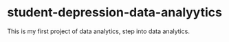 # student-depression-data-analyytics
This is my first project of data analytics, step into data analytics.
